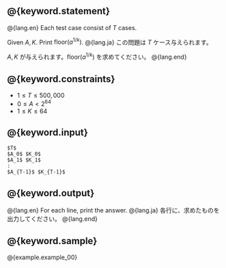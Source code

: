 ## @{keyword.statement}

@{lang.en}
Each test case consist of $T$ cases.

Given $A, K$. Print $\textrm{floor}(a^{1/k})$.
@{lang.ja}
この問題は $T$ ケース与えられます。

$A, K$ が与えられます。$\textrm{floor}(a^{1/k})$ を求めてください。
@{lang.end}

## @{keyword.constraints}

- $1 \leq T \leq 500,000$
- $0 \leq A < 2^{64}$
- $1 \leq K \leq 64$

## @{keyword.input}

```
$T$
$A_0$ $K_0$
$A_1$ $K_1$
:
$A_{T-1}$ $K_{T-1}$
```

## @{keyword.output}

@{lang.en}
For each line, print the answer.
@{lang.ja}
各行に、求めたものを出力してください。
@{lang.end}

## @{keyword.sample}

@{example.example_00}
